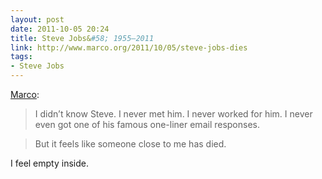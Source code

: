 ```yaml
---
layout: post
date: 2011-10-05 20:24
title: Steve Jobs&#58; 1955–2011
link: http://www.marco.org/2011/10/05/steve-jobs-dies
tags: 
- Steve Jobs
---
```


[Marco](http://www.marco.org/2011/10/05/steve-jobs-dies):

> I didn’t know Steve. I never met him. I never worked for him. I never even got one of his famous one-liner email responses.

> But it feels like someone close to me has died.

I feel empty inside.